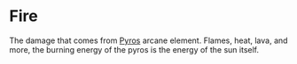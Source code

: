 # Fire

The damage that comes from [Pyros](../Magic/Spell%20Tags/Fire.md) arcane element. Flames, heat, lava, and more, the burning energy of the pyros is the energy of the sun itself.